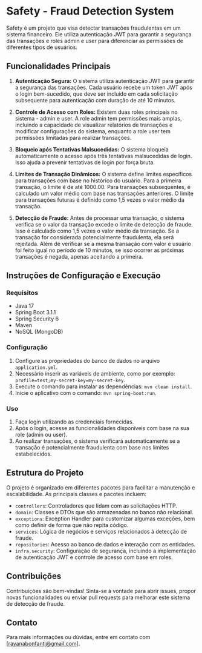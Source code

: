 # Safety - Fraud Detection System

Safety é um projeto que visa detectar transações fraudulentas em um sistema financeiro. Ele utiliza autenticação JWT para garantir a segurança das transações e roles admin e user para diferenciar as permissões de diferentes tipos de usuários.

## Funcionalidades Principais

1. **Autenticação Segura:** O sistema utiliza autenticação JWT para garantir a segurança das transações. Cada usuário recebe um token JWT após o login bem-sucedido, que deve ser incluído em cada solicitação subsequente para autenticação com duração de até 10 minutos.

2. **Controle de Acesso com Roles:** Existem duas roles principais no sistema - admin e user. A role admin tem permissões mais amplas, incluindo a capacidade de visualizar relatórios de transações e modificar configurações do sistema, enquanto a role user tem permissões limitadas para realizar transações.

3. **Bloqueio após Tentativas Malsucedidas:** O sistema bloqueia automaticamente o acesso após três tentativas malsucedidas de login. Isso ajuda a prevenir tentativas de login por força bruta.

4. **Limites de Transação Dinâmicos:** O sistema define limites específicos para transações com base no histórico do usuário. Para a primeira transação, o limite é de até 1000.00. Para transações subsequentes, é calculado um valor médio com base nas transações anteriores. O limite para transações futuras é definido como 1,5 vezes o valor médio da transação.

5. **Detecção de Fraude:** Antes de processar uma transação, o sistema verifica se o valor da transação excede o limite de detecção de fraude. Isso é calculado como 1,5 vezes o valor médio da transação. Se a transação for considerada potencialmente fraudulenta, ela será rejeitada. Além de verificar se a mesma transação com valor e usuário foi feito igual no período de 10 minutos, se isso ocorrer as próximas transações é negada, apenas aceitando a primeira.

## Instruções de Configuração e Execução

### Requisitos

- Java 17
- Spring Boot 3.1.1
- Spring Security 6
- Maven
- NoSQL (MongoDB)

### Configuração

1. Configure as propriedades do banco de dados no arquivo `application.yml`.
2. Necessário inserir as variáveis de ambiente, como por exemplo: `profile=test;my-secret-key=my-secret-key`. 
2. Execute o comando para instalar as dependências: `mvn clean install`.
3. Inicie o aplicativo com o comando: `mvn spring-boot:run`.

### Uso

1. Faça login utilizando as credenciais fornecidas.
2. Após o login, acesse as funcionalidades disponíveis com base na sua role (admin ou user).
3. Ao realizar transações, o sistema verificará automaticamente se a transação é potencialmente fraudulenta com base nos limites estabelecidos.

## Estrutura do Projeto

O projeto é organizado em diferentes pacotes para facilitar a manutenção e escalabilidade. As principais classes e pacotes incluem:

- `controllers`: Controladores que lidam com as solicitações HTTP.
- `domain`: Classes e DTOs que são armazenadas no banco não relacional.
- `exceptions`: Exception Handler para customizar algumas exceções, bem como definir de forma que não repita código.
- `services`: Lógica de negócios e serviços relacionados à detecção de fraude.
- `repositories`: Acesso ao banco de dados e interação com as entidades.
- `infra.security`: Configuração de segurança, incluindo a implementação de autenticação JWT e controle de acesso com base em roles.

## Contribuições

Contribuições são bem-vindas! Sinta-se à vontade para abrir issues, propor novas funcionalidades ou enviar pull requests para melhorar este sistema de detecção de fraude.

## Contato

Para mais informações ou dúvidas, entre em contato com [rayanabonfanti@gmail.com].
